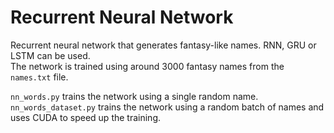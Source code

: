 # Recurrent Neural Network

Recurrent neural network that generates fantasy-like names. RNN, GRU or LSTM can be used.\
The network is trained using around 3000 fantasy names from the `names.txt` file.

`nn_words.py` trains the network using a single random name.\
`nn_words_dataset.py` trains the network using a random batch of names and uses CUDA to speed up the training.
